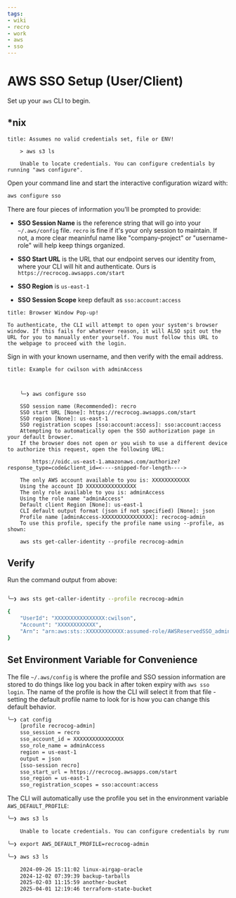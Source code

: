 ```yaml
---
tags:
- wiki
- recro
- work
- aws
- sso
---
```


# AWS SSO Setup (User/Client)

Set up your `aws` CLI to begin.

## *nix

```ad-warning
title: Assumes no valid credentials set, file or ENV!

	> aws s3 ls

	Unable to locate credentials. You can configure credentials by running "aws configure".

```

Open your command line and start the interactive configuration wizard with:

```bash
aws configure sso
```

There are four pieces of information you'll be prompted to provide:

- **SSO Session Name** is the reference string that will go into your `~/.aws/config` file. `recro` is fine if it's your only session to maintain. If not, a more clear meaninful name like "company-project" or "username-role" will help keep things organized.

- **SSO Start URL** is the URL that our endpoint serves our identity from, where your CLI will hit and authenticate.  Ours is `https://recrocog.awsapps.com/start`

- **SSO Region** is `us-east-1`

- **SSO Session Scope** keep default as `sso:account:access`

```ad-danger
title: Browser Window Pop-up!

To authenticate, the CLI will attempt to open your system's browser window. If this fails for whatever reason, it will ALSO spit out the URL for you to manually enter yourself. You must follow this URL to the webpage to proceed with the login.
```

Sign in with your known username, and then verify with the email address.

```ad-summary
title: Example for cwilson with adminAccess



	╰─❯ aws configure sso
	
	SSO session name (Recommended): recro
	SSO start URL [None]: https://recrocog.awsapps.com/start
	SSO region [None]: us-east-1
	SSO registration scopes [sso:account:access]: sso:account:access
	Attempting to automatically open the SSO authorization page in your default browser.
	If the browser does not open or you wish to use a different device to authorize this request, open the following URL:
	
		https://oidc.us-east-1.amazonaws.com/authorize?response_type=code&client_id=<----snipped-for-length---->
		
	The only AWS account available to you is: XXXXXXXXXXXX
	Using the account ID XXXXXXXXXXXXXXXX
	The only role available to you is: adminAccess
	Using the role name "adminAccess"
	Default client Region [None]: us-east-1
	CLI default output format (json if not specified) [None]: json
	Profile name [adminAccess-XXXXXXXXXXXXXXXX]: recrocog-admin
	To use this profile, specify the profile name using --profile, as shown:
	
	aws sts get-caller-identity --profile recrocog-admin

```


## Verify

Run the command output from above:

```bash

╰─❯ aws sts get-caller-identity --profile recrocog-admin

{
    "UserId": "XXXXXXXXXXXXXXXX:cwilson",
    "Account": "XXXXXXXXXXXX",
    "Arn": "arn:aws:sts::XXXXXXXXXXXX:assumed-role/AWSReservedSSO_adminAccess_xXxXxXxXxXxX/cwilson"
}
```

## Set Environment Variable for Convenience

The file `~/.aws/config` is where the profile and SSO session information are stored to do things like log you back in after token expiry with `aws sso login`. The name of the profile is how the CLI will select it from that file - setting the default profile name to look for is how you can change this default behavior.

```bash
╰─❯ cat config 
	[profile recrocog-admin]
	sso_session = recro
	sso_account_id = XXXXXXXXXXXXXXXX
	sso_role_name = adminAccess
	region = us-east-1
	output = json
	[sso-session recro]
	sso_start_url = https://recrocog.awsapps.com/start
	sso_region = us-east-1
	sso_registration_scopes = sso:account:access
```

The CLI will automatically use the profile you set in the environment variable `AWS_DEFAULT_PROFILE`:

```bash
╰─❯ aws s3 ls

	Unable to locate credentials. You can configure credentials by running "aws configure".

╰─❯ export AWS_DEFAULT_PROFILE=recrocog-admin

╰─❯ aws s3 ls

	2024-09-26 15:11:02 linux-airgap-oracle
	2024-12-02 07:39:39 backup-tarballs
	2025-02-03 11:15:59 another-bucket
	2025-04-01 12:19:46 terraform-state-bucket

```